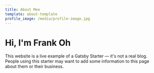 ```yaml
---
title: About Mee
template: about-template
profile_image: /media/profile-image.jpg
---
```


# Hi, I'm Frank Oh

This website is a live example of a Gatsby Starter — it's not a real blog.
People using this starter may want to add some information to this page about them or their business.


